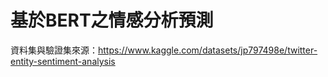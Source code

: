 # 基於BERT之情感分析預測
資料集與驗證集來源：https://www.kaggle.com/datasets/jp797498e/twitter-entity-sentiment-analysis
